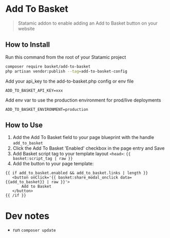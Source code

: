 # Add To Basket

> Statamic addon to enable adding an Add to Basket button on your website

## How to Install

Run this command from the root of your Statamic project

``` bash
composer require basket/add-to-basket
php artisan vendor:publish --tag=add-to-basket-config
```

Add your api_key to the add-to-basket.php config or env file

```
ADD_TO_BASKET_API_KEY=xxx
```

Add env var to use the production environment for prod/live deployments

```
ADD_TO_BASKET_ENVIRONMENT=production
```

## How to Use

1. Add the Add To Basket field to your page blueprint with the handle `add_to_basket`
2. Click the Add To Basket 'Enabled' checkbox in the page entry and Save
3. Add Basket script tag to your template layout `<head>`: `{{ basket:script_tag | raw }}`
4. Add the button to your page template:
``` antlers
{{ if add_to_basket.enabled && add_to_basket.links | length }}
   <button onClick='{{ basket:share_modal_onclick data={{add_to_basket}} | raw }}'>
       Add to Basket
   </button>
{{ /if }}
```

# Dev notes

- run `composer update`